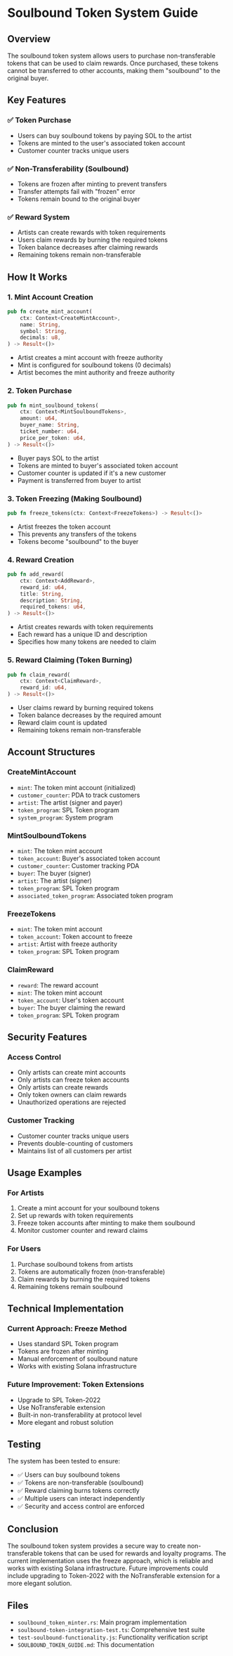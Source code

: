 # Soulbound Token System Guide

## Overview

The soulbound token system allows users to purchase non-transferable tokens that can be used to claim rewards. Once purchased, these tokens cannot be transferred to other accounts, making them "soulbound" to the original buyer.

## Key Features

### ✅ **Token Purchase**
- Users can buy soulbound tokens by paying SOL to the artist
- Tokens are minted to the user's associated token account
- Customer counter tracks unique users

### ✅ **Non-Transferability (Soulbound)**
- Tokens are frozen after minting to prevent transfers
- Transfer attempts fail with "frozen" error
- Tokens remain bound to the original buyer

### ✅ **Reward System**
- Artists can create rewards with token requirements
- Users claim rewards by burning the required tokens
- Token balance decreases after claiming rewards
- Remaining tokens remain non-transferable

## How It Works

### 1. Mint Account Creation
```rust
pub fn create_mint_account(
    ctx: Context<CreateMintAccount>,
    name: String,
    symbol: String,
    decimals: u8,
) -> Result<()>
```

- Artist creates a mint account with freeze authority
- Mint is configured for soulbound tokens (0 decimals)
- Artist becomes the mint authority and freeze authority

### 2. Token Purchase
```rust
pub fn mint_soulbound_tokens(
    ctx: Context<MintSoulboundTokens>,
    amount: u64,
    buyer_name: String,
    ticket_number: u64,
    price_per_token: u64,
) -> Result<()>
```

- Buyer pays SOL to the artist
- Tokens are minted to buyer's associated token account
- Customer counter is updated if it's a new customer
- Payment is transferred from buyer to artist

### 3. Token Freezing (Making Soulbound)
```rust
pub fn freeze_tokens(ctx: Context<FreezeTokens>) -> Result<()>
```

- Artist freezes the token account
- This prevents any transfers of the tokens
- Tokens become "soulbound" to the buyer

### 4. Reward Creation
```rust
pub fn add_reward(
    ctx: Context<AddReward>,
    reward_id: u64,
    title: String,
    description: String,
    required_tokens: u64,
) -> Result<()>
```

- Artist creates rewards with token requirements
- Each reward has a unique ID and description
- Specifies how many tokens are needed to claim

### 5. Reward Claiming (Token Burning)
```rust
pub fn claim_reward(
    ctx: Context<ClaimReward>,
    reward_id: u64,
) -> Result<()>
```

- User claims reward by burning required tokens
- Token balance decreases by the required amount
- Reward claim count is updated
- Remaining tokens remain non-transferable

## Account Structures

### CreateMintAccount
- `mint`: The token mint account (initialized)
- `customer_counter`: PDA to track customers
- `artist`: The artist (signer and payer)
- `token_program`: SPL Token program
- `system_program`: System program

### MintSoulboundTokens
- `mint`: The token mint account
- `token_account`: Buyer's associated token account
- `customer_counter`: Customer tracking PDA
- `buyer`: The buyer (signer)
- `artist`: The artist (signer)
- `token_program`: SPL Token program
- `associated_token_program`: Associated token program

### FreezeTokens
- `mint`: The token mint account
- `token_account`: Token account to freeze
- `artist`: Artist with freeze authority
- `token_program`: SPL Token program

### ClaimReward
- `reward`: The reward account
- `mint`: The token mint account
- `token_account`: User's token account
- `buyer`: The buyer claiming the reward
- `token_program`: SPL Token program

## Security Features

### Access Control
- Only artists can create mint accounts
- Only artists can freeze token accounts
- Only artists can create rewards
- Only token owners can claim rewards
- Unauthorized operations are rejected

### Customer Tracking
- Customer counter tracks unique users
- Prevents double-counting of customers
- Maintains list of all customers per artist

## Usage Examples

### For Artists
1. Create a mint account for your soulbound tokens
2. Set up rewards with token requirements
3. Freeze token accounts after minting to make them soulbound
4. Monitor customer counter and reward claims

### For Users
1. Purchase soulbound tokens from artists
2. Tokens are automatically frozen (non-transferable)
3. Claim rewards by burning the required tokens
4. Remaining tokens remain soulbound

## Technical Implementation

### Current Approach: Freeze Method
- Uses standard SPL Token program
- Tokens are frozen after minting
- Manual enforcement of soulbound nature
- Works with existing Solana infrastructure

### Future Improvement: Token Extensions
- Upgrade to SPL Token-2022
- Use NoTransferable extension
- Built-in non-transferability at protocol level
- More elegant and robust solution

## Testing

The system has been tested to ensure:
- ✅ Users can buy soulbound tokens
- ✅ Tokens are non-transferable (soulbound)
- ✅ Reward claiming burns tokens correctly
- ✅ Multiple users can interact independently
- ✅ Security and access control are enforced

## Conclusion

The soulbound token system provides a secure way to create non-transferable tokens that can be used for rewards and loyalty programs. The current implementation uses the freeze approach, which is reliable and works with existing Solana infrastructure. Future improvements could include upgrading to Token-2022 with the NoTransferable extension for a more elegant solution.

## Files

- `soulbound_token_minter.rs`: Main program implementation
- `soulbound-token-integration-test.ts`: Comprehensive test suite
- `test-soulbound-functionality.js`: Functionality verification script
- `SOULBOUND_TOKEN_GUIDE.md`: This documentation


